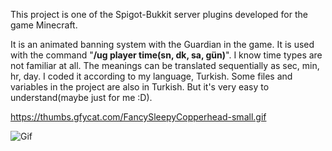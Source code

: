 This project is one of the Spigot-Bukkit server plugins developed for the game Minecraft.

It is an animated banning system with the Guardian in the game. 
It is used with the command "**/ug player time(sn, dk, sa, gün)**". 
I know time types are not familiar at all. The meanings can be translated sequentially as sec, min, hr, day. 
I coded it according to my language, Turkish. Some files and variables in the project are also in Turkish. 
But it's very easy to understand(maybe just for me :D).

https://thumbs.gfycat.com/FancySleepyCopperhead-small.gif

![Gif](https://thumbs.gfycat.com/FancySleepyCopperhead-small.gif)
